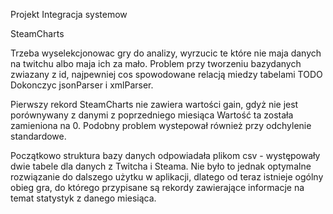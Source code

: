 Projekt Integracja systemow

SteamCharts

Trzeba wyselekcjonowac gry do analizy, wyrzucic te które nie maja danych na twitchu albo maja ich za mało.
Problem przy tworzeniu bazydanych zwiazany z id, najpewniej cos spowodowane relacją miedzy tabelami
TODO Dokonczyc jsonParser i xmlParser.

Pierwszy rekord SteamCharts nie zawiera wartości gain, gdyż nie jest porównywany z danymi z poprzedniego miesiąca
Wartość ta została zamieniona na 0. Podobny problem wystepował również przy odchylenie standardowe.

Początkowo struktura bazy danych odpowiadała plikom csv - występowały dwie tabele dla danych z Twitcha i Steama.
Nie było to jednak optymalne rozwiązanie do dalszego użytku w aplikacji, dlatego od teraz istnieje ogólny obieg gra,
do którego przypisane są rekordy zawierające informacje na temat statystyk z danego miesiąca.
